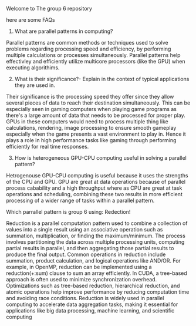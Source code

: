 Welcome to The group 6 repository

here are some FAQs

1) What are parallel patterns in computing? 
  
Parallel patterns are common methods or techniques used to solve problems regarding processing speed and efficiency, by performing multiple calculations or processes simultaneously. Parallel patterns help effectivley and efficiently utilize multicore processors (like the GPU) when executing algorithims. 
  
2) What is their significance?- Explain in the context of typical applications they are used in. 

Their significance is the processing speed they offer since they allow several pieces of data to reach their destination simultaneously. This can be especially seen in gaming computers when playing game programs as there's a large amount of data that needs to be processed for proper play. GPUs in these computers would need to process multiple thing like calculations, rendering, image processing to ensure smooth gameplay especially when the game presents a vast environment to play in. Hence it plays a role in high performance tasks like gaming through performing efficiently for real time responses.


3) How is heterogeneous GPU-CPU computing useful in solving a parallel pattern?

Hetrogenouse GPU-CPU computing is useful because it uses the strengths of the CPU and GPU. GPU are great at data operations because of parallel process cabability and a high throughput where as CPU are great at task operations and scheduling, combining these two results in more efficient processing of a wider range of tasks within a parallel pattern.

Which parrallel pattern is group 6 using: Redection!

Reduction is a parallel computation pattern used to combine a collection of values into a single result using an associative operation such as summation, multiplication, or finding the maximum/minimum. The process involves partitioning the data across multiple processing units, computing partial results in parallel, and then aggregating those partial results to produce the final output. Common operations in reduction include summation, product calculation, and logical operations like AND/OR. For example, in OpenMP, reduction can be implemented using a reduction(+:sum) clause to sum an array efficiently. In CUDA, a tree-based approach is often used to minimize synchronization overhead. Optimizations such as tree-based reduction, hierarchical reduction, and atomic operations help improve performance by reducing computation time and avoiding race conditions. Reduction is widely used in parallel computing to accelerate data aggregation tasks, making it essential for applications like big data processing, machine learning, and scientific computing
